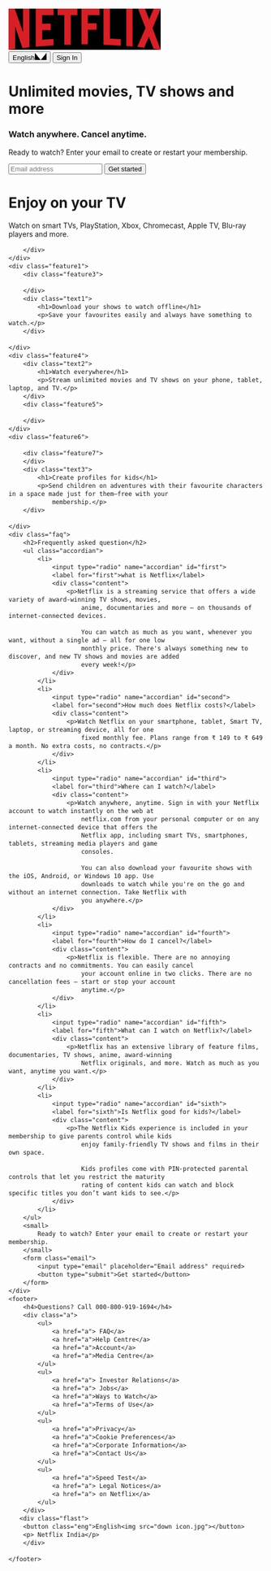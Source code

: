 # <!DOCTYPE html>
<html lang="en">

<head>
    <meta charset="UTF-8">
    <meta name="viewport" content="width=device-width, initial-scale=1.0">
    <title>netflix</title>
    <link rel="stylesheet" href="netflix.css">
</head>

<body>
    <div class="header">
        <nav>
            <img src="netflixl1.jpg" class="logo">
            <div>
                <button class="language">English<img src="down icon.jpg"></button>
                <button>Sign In</button>
            </div>
        </nav>
        <div class="header-content">
            <h1>Unlimited movies, TV shows and more</h1>
            <h3>Watch anywhere. Cancel anytime.</h3>
            <p>Ready to watch? Enter your email to create or restart your membership.</p>
            <form class="email">
                <input type="email" placeholder="Email address" required>
                <button type="submit">Get started</button>
            </form>
        </div>
    </div>
    <div class="feature">
        <div class="text">
            <h1>Enjoy on your TV</h1>
            <p>Watch on smart TVs, PlayStation, Xbox, Chromecast, Apple TV, Blu-ray players and more.</p>
        </div>
        <div class="feature2">

        </div>
    </div>
    <div class="feature1">
        <div class="feature3">

        </div>
        <div class="text1">
            <h1>Download your shows to watch offline</h1>
            <p>Save your favourites easily and always have something to watch.</p>
        </div>

    </div>
    <div class="feature4">
        <div class="text2">
            <h1>Watch everywhere</h1>
            <p>Stream unlimited movies and TV shows on your phone, tablet, laptop, and TV.</p>
        </div>
        <div class="feature5">

        </div>
    </div>
    <div class="feature6">

        <div class="feature7">
        </div>
        <div class="text3">
            <h1>Create profiles for kids</h1>
            <p>Send children on adventures with their favourite characters in a space made just for them—free with your
                membership.</p>
        </div>

    </div>
    <div class="faq">
        <h2>Frequently asked question</h2>
        <ul class="accordian">
            <li>
                <input type="radio" name="accordian" id="first">
                <label for="first">what is Netflix</label>
                <div class="content">
                    <p>Netflix is a streaming service that offers a wide variety of award-winning TV shows, movies,
                        anime, documentaries and more – on thousands of internet-connected devices.

                        You can watch as much as you want, whenever you want, without a single ad – all for one low
                        monthly price. There's always something new to discover, and new TV shows and movies are added
                        every week!</p>
                </div>
            </li>
            <li>
                <input type="radio" name="accordian" id="second">
                <label for="second">How much does Netflix costs?</label>
                <div class="content">
                    <p>Watch Netflix on your smartphone, tablet, Smart TV, laptop, or streaming device, all for one
                        fixed monthly fee. Plans range from ₹ 149 to ₹ 649 a month. No extra costs, no contracts.</p>
                </div>
            </li>
            <li>
                <input type="radio" name="accordian" id="third">
                <label for="third">Where can I watch?</label>
                <div class="content">
                    <p>Watch anywhere, anytime. Sign in with your Netflix account to watch instantly on the web at
                        netflix.com from your personal computer or on any internet-connected device that offers the
                        Netflix app, including smart TVs, smartphones, tablets, streaming media players and game
                        consoles.

                        You can also download your favourite shows with the iOS, Android, or Windows 10 app. Use
                        downloads to watch while you're on the go and without an internet connection. Take Netflix with
                        you anywhere.</p>
                </div>
            </li>
            <li>
                <input type="radio" name="accordian" id="fourth">
                <label for="fourth">How do I cancel?</label>
                <div class="content">
                    <p>Netflix is flexible. There are no annoying contracts and no commitments. You can easily cancel
                        your account online in two clicks. There are no cancellation fees – start or stop your account
                        anytime.</p>
                </div>
            </li>
            <li>
                <input type="radio" name="accordian" id="fifth">
                <label for="fifth">What can I watch on Netflix?</label>
                <div class="content">
                    <p>Netflix has an extensive library of feature films, documentaries, TV shows, anime, award-winning
                        Netflix originals, and more. Watch as much as you want, anytime you want.</p>
                </div>
            </li>
            <li>
                <input type="radio" name="accordian" id="sixth">
                <label for="sixth">Is Netflix good for kids?</label>
                <div class="content">
                    <p>The Netflix Kids experience is included in your membership to give parents control while kids
                        enjoy family-friendly TV shows and films in their own space.

                        Kids profiles come with PIN-protected parental controls that let you restrict the maturity
                        rating of content kids can watch and block specific titles you don’t want kids to see.</p>
                </div>
            </li>
        </ul>
        <small>
            Ready to watch? Enter your email to create or restart your membership.
        </small>
        <form class="email">
            <input type="email" placeholder="Email address" required>
            <button type="submit">Get started</button>
        </form>
    </div>
    <footer>
        <h4>Questions? Call 000-800-919-1694</h4>
        <div class="a">
            <ul>
                <a href="a"> FAQ</a>
                <a href="a">Help Centre</a>
                <a href="a">Account</a>
                <a href="a">Media Centre</a>
            </ul>
            <ul>
                <a href="a"> Investor Relations</a>
                <a href="a"> Jobs</a>
                <a href="a">Ways to Watch</a>
                <a href="a">Terms of Use</a>
            </ul>
            <ul>
                <a href="a">Privacy</a>
                <a href="a">Cookie Preferences</a>
                <a href="a">Corporate Information</a>
                <a href="a">Contact Us</a>
            </ul>
            <ul>
                <a href="a">Speed Test</a>
                <a href="a"> Legal Notices</a>
                <a href="a"> on Netflix</a>
            </ul>
        </div>
       <div class="flast">
        <button class="eng">English<img src="down icon.jpg"></button>
        <p> Netflix India</p>
        </div>

    </footer>
</body>

</html>
